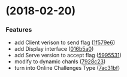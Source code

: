 <a name=""></a>
#  (2018-02-20)


### Features

* add Client verison to send flag ([1f579e6](https://github.com/XuCcc/OnlineChallenge/commit/1f579e6))
* add Display interface ([016b5a0](https://github.com/XuCcc/OnlineChallenge/commit/016b5a0))
* add Serve version to accept flag ([5995531](https://github.com/XuCcc/OnlineChallenge/commit/5995531))
* modify to dynamic chanls ([7928c23](https://github.com/XuCcc/OnlineChallenge/commit/7928c23))
* turn into Online Challenges Type ([7ac31bf](https://github.com/XuCcc/OnlineChallenge/commit/7ac31bf))



